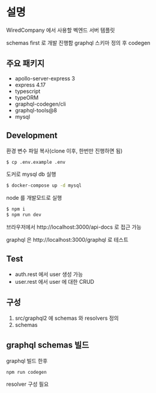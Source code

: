 # 설명
WiredCompany 에서 사용할 벡엔드 서버 템플릿

schemas first 로 개발 진행함
graphql 스키마 정의 후 codegen


## 주요 패키지
* apollo-server-express 3
* express 4.17
* typescript
* typeORM
* graphql-codegen/cli
* graphql-tools@8
* mysql
## Development

환경 변수 파일 복사(clone 이후, 한번만 진행하면 됨)
```sh
$ cp .env.example .env
```

도커로 mysql db 실행
```sh
$ docker-compose up -d mysql
```

node 를 개발모드로 실행
```sh
$ npm i
$ npm run dev
```

브라우저에서 http://localhost:3000/api-docs 로 접근 가능

graphql 은 http://localhost:3000/graphql 로 테스트


## Test
* auth.rest 에서 user 생성 가능
* user.rest 에서 user 에 대한 CRUD

## 구성
1. src/graphql2 에 schemas 와 resolvers 정의
2. schemas

## graphql schemas 빌드
graphql 빌드 한후
```sh
npm run codegen
```

resolver 구성 필요

